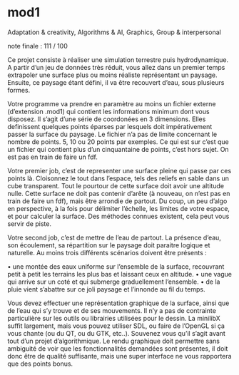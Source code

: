 # mod1
 Adaptation &amp; creativity, Algorithms &amp; AI, Graphics, Group &amp; interpersonal

note finale :
111 / 100

Ce projet consiste à réaliser une simulation terrestre puis hydrodynamique.
A partir d’un jeu de données très réduit, vous allez dans un premier temps extrapoler une
surface plus ou moins réaliste représentant un paysage. Ensuite, ce paysage étant défini,
il va être recouvert d’eau, sous plusieurs formes.

Votre programme va prendre en paramètre au moins un fichier externe (d’extension
.mod1) qui contient les informations minimum dont vous disposez. Il s’agit d’une série
de coordonées en 3 dimensions. Elles definissent quelques points éparses par lesquels doit
impérativement passer la surface du paysage. Le fichier n’a pas de limite concernant le
nombre de points. 5, 10 ou 20 points par exemples. Ce qui est sur c’est que un fichier qui
contient plus d’un cinquantaine de points, c’est hors sujet. On est pas en train de faire
un fdf.

Votre premier job, c’est de representer une surface pleine qui passe par ces points
là. Cloisonnez le tout dans l’espace, tels des reliefs en sable dans un cube transparent.
Tout le pourtour de cette surface doit avoir une altitude nulle. Cette surface ne doit pas
contenir d’arête (à nouveau, on n’est pas en train de faire un fdf), mais être arrondie
de partout. Du coup, un peu d’algo en perspective, à la fois pour délimiter l’échelle, les
limites de votre espace, et pour calculer la surface. Des méthodes connues existent, cela
peut vous servir de piste.

Votre second job, c’est de mettre de l’eau de partout. La présence d’eau, son écoulement,
sa répartition sur le paysage doit paraitre logique et naturelle. Au moins trois
différents scénarios doivent être présents :

• une montée des eaux uniforme sur l’ensemble de la surface, recouvrant petit à petit
les terrains les plus bas et laissant ceux en altitude.
• une vague qui arrive sur un coté et qui submerge graduellement l’ensemble.
• de la pluie vient s’abattre sur ce joli paysage et l’innonde au fil du temps.

Vous devez effectuer une représentation graphique de la surface, ainsi que de l’eau qui
s’y trouve et de ses mouvements. Il n’y a pas de contrainte particulière sur les outils ou
librairies utilisées pour le dessin. La minilibX suffit largement, mais vous pouvez utiliser
SDL, ou faire de l’OpenGL si ça vous chante (ou du QT, ou du GTK, etc..). Souvenez vous qu’il s’agit avant tout d’un projet d’algorithmique. Le rendu graphique doit permettre
sans ambiguité de voir que les fonctionnalités demandées sont présentes, il doit
donc être de qualité suffisante, mais une super interface ne vous rapportera que des points
bonus.
